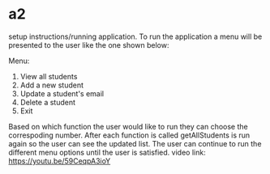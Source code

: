 # a2
 setup instructions/running application.
To run the application a menu will be presented to the user like the one shown below:

Menu:
1. View all students
2. Add a new student
3. Update a student's email
4. Delete a student
0. Exit

Based on which function the user would like to run they can choose the correspoding number.
After each function is called getAllStudents is run again so the user can see the updated list.
The user can continue to run the different menu options until the user is satisfied.
video link: https://youtu.be/59CeqpA3ioY
